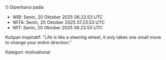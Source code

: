 ⏰ Diperbarui pada:
- WIB: Senin, 20 Oktober 2025 06.23.53 UTC
- WITA: Senin, 20 Oktober 2025 07.23.53 UTC
- WIT: Senin, 20 Oktober 2025 08.23.53 UTC

Kutipan Inspiratif:
"Life is like a steering wheel, it only takes one small move to change your entire direction."


Kategori: motivational

